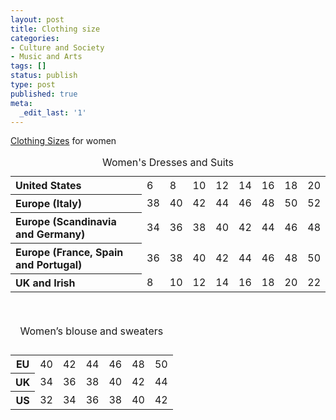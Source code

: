 ```yaml
---
layout: post
title: Clothing size
categories:
- Culture and Society
- Music and Arts
tags: []
status: publish
type: post
published: true
meta:
  _edit_last: '1'
---
```

<a href="http://en.wikipedia.org/wiki/Clothing_sizes">Clothing Sizes</a> for women
<table class="wikitable" style="text-align: left;" border="0"><caption>Women's Dresses and Suits</caption>
<tbody>
<tr>
<th>United States</th>
<td>6</td>
<td>8</td>
<td>10</td>
<td>12</td>
<td>14</td>
<td>16</td>
<td>18</td>
<td>20</td>
</tr>
<tr>
<th>Europe (Italy)</th>
<td>38</td>
<td>40</td>
<td>42</td>
<td>44</td>
<td>46</td>
<td>48</td>
<td>50</td>
<td>52</td>
</tr>
<tr>
<th>Europe (Scandinavia and Germany)</th>
<td>34</td>
<td>36</td>
<td>38</td>
<td>40</td>
<td>42</td>
<td>44</td>
<td>46</td>
<td>48</td>
</tr>
<tr>
<th>Europe (France, Spain and Portugal)</th>
<td>36</td>
<td>38</td>
<td>40</td>
<td>42</td>
<td>44</td>
<td>46</td>
<td>48</td>
<td>50</td>
</tr>
<tr>
<th>UK and Irish</th>
<td>8</td>
<td>10</td>
<td>12</td>
<td>14</td>
<td>16</td>
<td>18</td>
<td>20</td>
<td>22</td>
</tr>
</tbody></table>
<table class="wikitable" border="0"><caption>     

Women’s blouse and sweaters

</caption>
<tbody>
<tr>
<th>EU</th>
<td>40</td>
<td>42</td>
<td>44</td>
<td>46</td>
<td>48</td>
<td>50</td>
</tr>
<tr>
<th>UK</th>
<td>34</td>
<td>36</td>
<td>38</td>
<td>40</td>
<td>42</td>
<td>44</td>
</tr>
<tr>
<th>US</th>
<td>32</td>
<td>34</td>
<td>36</td>
<td>38</td>
<td>40</td>
<td>42</td>
</tr>
</tbody></table>
<div><strong>
</strong></div>
